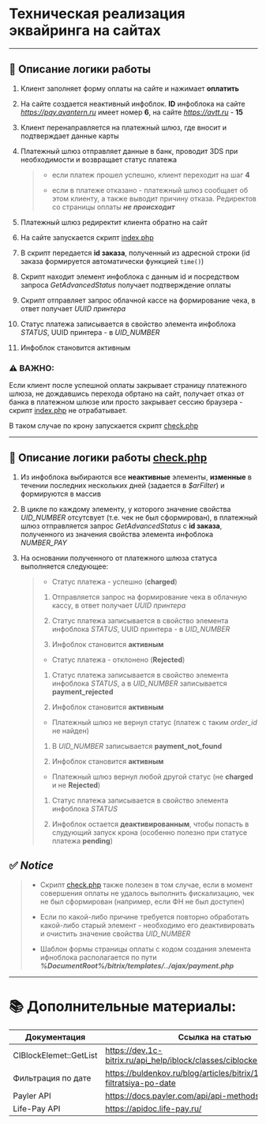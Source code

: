 # Техническая реализация эквайринга на сайтах

---

## 📝 Описание логики работы

   1. Клиент заполняет форму оплаты на сайте и нажимает **оплатить**
   
   2. На сайте создается неактивный инфоблок. **ID** инфоблока на сайте *https://pay.avantern.ru* имеет номер **6**, на сайте *https://avtt.ru* - **15**
   
   3. Клиент перенаправляется на платежный шлюз, где вносит и подтверждает данные карты
   
   4. Платежный шлюз отправляет данные в банк, проводит 3DS при необходимости и возвращает статус платежа
   
       > - если платеж прошел успешно, клиент переходит на шаг **4**
       >
       > - если в платеже отказано - платежный шлюз сообщает об этом клиенту, а также выводит причину отказа. Редиректов со страницы оплаты ***не происходит***
  
   1. Платежный шлюз редиректит клиента обратно на сайт
   
   2. На сайте запускается скрипт [index.php](https://github.com/Avantern-LLC/sites-payment/blob/release/pay.avantern/index.php)
   
   3. В скрипт передается **id заказа**, полученный из адресной строки (id заказа формируется автоматически функцией  `time()`)
   
   4. Скрипт находит элемент инфоблока с данным id и посредством запроса *GetAdvancedStatus* получает подтверждение оплаты
   
   5.  Скрипт отправляет запрос облачной кассе на формирование чека, в ответ получает *UUID принтера*
   
   6.  Статус платежа записывается в свойство элемента инфоблока *STATUS*, UUID принтера - в *UID_NUMBER*
   
   7.  Инфоблок становится активным


### ⚠️ **ВАЖНО**:<br>

Если клиент после успешной оплаты закрывает страницу платежного шлюза, не дождавшись перехода обртано на сайт, получает отказ от банка в платежном шлюзе или просто закрывает сессию браузера - скрипт [index.php](https://github.com/Avantern-LLC/sites-payment/blob/release/pay.avantern/index.php) не отрабатывает.<br>

В таком случае по крону запускается скрипт [check.php](https://github.com/Avantern-LLC/sites-payment/blob/release/pay.avantern/check.php)

---

## 📝 Описание логики работы [check.php](https://github.com/Avantern-LLC/sites-payment/blob/release/pay.avantern/check.php)

   1. Из инфоблока выбираются все **неактивные** элементы, **изменные** в течении последних нескольких дней (задается в *$arFilter*) и формируются в массив
   
   2. В цикле по каждому элементу, у которого значение свойства *UID_NUMBER* отсутсвует (т.е. чек не был сформирован), в платежный шлюз отправляется запрос *GetAdvancedStatus* с **id заказа**, полученного из значения свойства элемента инфоблока *NUMBER_PAY*
   
   3. На основании полученного от платежного шлюза статуса выполняется следующее:
   
       > * Статус платежа - успешно (**charged**)
       >
       >  1. Отправляется запрос на формирование чека в облачную кассу, в ответ получает *UUID принтера*
       >
       >  2. Статус платежа записывается в свойство элемента инфоблока *STATUS*, UUID принтера - в *UID_NUMBER*
       >
       >  3. Инфоблок становится **активным**
       >
       > * Статус платежа - отклонено (**Rejected**)
       >
       >  1. Статус платежа записывается в свойство элемента инфоблока *STATUS*, а в *UID_NUMBER* записывается **payment_rejected**
       >
       >  2. Инфоблок становится **активным**
       >
       > * Платежный шлюз не вернул статус (платеж с таким *order_id* не найден)
       >
       >  1. В *UID_NUMBER* записывается **payment_not_found**
       > 
       >  2. Инфоблок становится **активным**
       >
       > * Платежный шлюз вернул любой другой статус (не **charged** и не **Rejected**)
       >
       >  1. Статус платежа записывается в свойство элемента инфоблока *STATUS*
       >
       >  2. Инфоблок остается **деактивированным**, чтобы попасть в слудующий запуск крона (особенно полезно при статусе платежа **pending**)
   

## ✅ *Notice*

  > - Скрипт [check.php](https://github.com/Avantern-LLC/sites-payment/blob/release/pay.avantern/check.php) также полезен в том случае, если в момент совершения оплаты не удалось выполнить фискализацию, чек не был сформирован (например, если ФН не был доступен)
  >
  > - Если по какой-либо причине требуется повторно обработать какой-либо старый элемент - необходимо его деактивировать и очистить значение свойства *UID_NUMBER*
  > 
  > - Шаблон формы страницы оплаты с кодом создания элемента ифноблока располагается по пути ***%DocumentRoot%/bitrix/templates/../ajax/payment.php***

---

# 📚 Дополнительные материалы:

| Документация | Ссылка на статью |
| ------------ | ---------------- |
| CIBlockElemet::GetList | https://dev.1c-bitrix.ru/api_help/iblock/classes/ciblockelement/getlist.php |
| Фильтрация по дате | https://buldenkov.ru/blog/articles/bitrix/184-bitriks-filtratsiya-po-date |
| Payler API | https://docs.payler.com/api/api-methods/payments |
| Life-Pay API | https://apidoc.life-pay.ru/ |